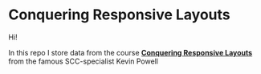 # Conquering Responsive Layouts

Hi!

In this repo I store data from the course **[Conquering Responsive Layouts](https://courses.kevinpowell.co/conquering-responsive-layouts)** from the famous SCC-specialist Kevin Powell
